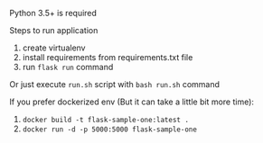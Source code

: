 Python 3.5+ is required

Steps to run application

1. create virtualenv
2. install requirements from requirements.txt file
3. run `flask run` command


Or just execute `run.sh` script with `bash run.sh` command


If you prefer dockerized env (But it can take a little bit more time):
1. `docker build -t flask-sample-one:latest .`
2. `docker run -d -p 5000:5000 flask-sample-one`
